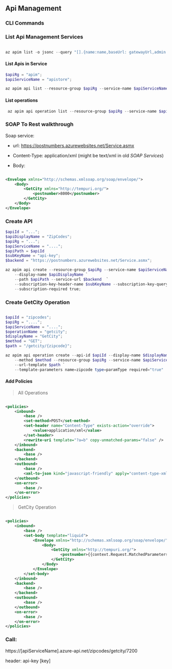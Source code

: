 ## Api Management


### CLI Commands

### List Api Management Services

```powershell

az apim list -o jsonc --query "[].{name:name,baseUrl: gatewayUrl,admin:publisherName,email:publisherEmail,resourceGroup:resourceGroup}"

```

#### List Apis in Service

```powershell
$apiRg = "apim";
$apiServiceName = "apistore";

az apim api list --resource-group $apiRg --service-name $apiServiceName -o jsonc --query "[].{name:name,path:path,backend:serviceUrl,keyName: subscriptionKeyParameterNames.header}"

```

#### List operations

```powershell
 az apim api operation list --resource-group $apiRg --service-name $apiServiceName --api-id $apiId --query "[].{name:name,method:method,url:urlTemplate}" -o jsonc

```

### SOAP To Rest walkthrough

Soap service:
  - url: https://postnumbers.azurewebsites.net/Service.asmx
  - Content-Type: application/xml (might be text/xml in old *SOAP Services*)

  - Body:

```xml

<Envelope xmlns="http://schemas.xmlsoap.org/soap/envelope/">
	<Body>
		<GetCity xmlns="http://tempuri.org/">
    		<postnumber>8000</postnumber>
    	</GetCity>
	</Body>
</Envelope>

```

### Create API

```powershell
$apiId = "...";
$apiDisplayName = "ZipCodes";
$apiRg = "...";
$apiServiceName = "....";
$apiPath = $apiId
$subKeyName = "api-key";
$backend = "https://postnumbers.azurewebsites.net/Service.asmx";

az apim api create --resource-group $apiRg --service-name $apiServiceName --api-id $apiId `
    --display-name $apiDisplayName `
    --path $apiPath --service-url $backend  `
    --subscription-key-header-name $subKeyName --subscription-key-query-param-name $subKeyName `
    --subscription-required true;

```

### Create GetCity Operation

```powershell

$apiId = "zipcodes";
$apiRg = "....";
$apiServiceName = "....";
$operationName = "getcity";
$displayName = "GetCity";
$method = "GET";
$path = "/getcity/{zipcode}";

az apim api operation create --api-id $apiId --display-name $displayName `
    --method $method --resource-group $apiRg --service-name $apiServiceName `
    --url-template $path `
    --template-parameters name=zipcode type=paramType required="true"

```


#### Add Policies

> All Operations

```xml

<policies>
    <inbound>
        <base />
        <set-method>POST</set-method>
        <set-header name="Content-Type" exists-action="override">
            <value>application/xml</value>
        </set-header>
        <rewrite-uri template="?a=b" copy-unmatched-params="false" />
    </inbound>
    <backend>
        <base />
    </backend>
    <outbound>
        <base />
        <xml-to-json kind="javascript-friendly" apply="content-type-xml" consider-accept-header="true" />
    </outbound>
    <on-error>
        <base />
    </on-error>
</policies>


```

> GetCity Operation

```xml

<policies>
    <inbound>
        <base />
        <set-body template="liquid">
			<Envelope xmlns="http://schemas.xmlsoap.org/soap/envelope/">
				<Body>
					<GetCity xmlns="http://tempuri.org/">
						<postnumber>{{context.Request.MatchedParameters["zipcode"]}}</postnumber>
					</GetCity>
				</Body>
			</Envelope>
		</set-body>
    </inbound>
    <backend>
        <base />
    </backend>
    <outbound>
        <base />
    </outbound>
    <on-error>
        <base />
    </on-error>
</policies>

```


### Call: 

https://[apiServiceName].azure-api.net/zipcodes/getcity/7200

header: api-key [key]